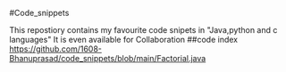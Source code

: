 #Code_snippets

This repostiory contains my favourite code snipets in "Java,python and c languages"
It is even available for Collaboration
##code index
https://github.com/1608-Bhanuprasad/code_snippets/blob/main/Factorial.java

